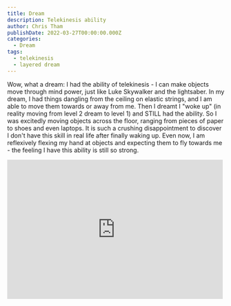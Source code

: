 ```yaml
---
title: Dream
description: Telekinesis ability
author: Chris Tham
publishDate: 2022-03-27T00:00:00.000Z
categories:
  - Dream
tags:
  - telekinesis
  - layered dream
---
```


Wow, what a dream: I had the ability of telekinesis - I can make objects move through mind power, just like Luke Skywalker and the lightsaber. In my dream, I had things dangling from the ceiling on elastic strings, and I am able to move them towards or away from me. Then I dreamt I "woke up" (in reality moving from level 2 dream to level 1) and STILL had the ability. So I was excitedly moving objects across the floor, ranging from pieces of paper to shoes and even laptops. It is such a crushing disappointment to discover I don't have this skill in real life after finally waking up. Even now, I am reflexively flexing my hand at objects and expecting them to fly towards me - the feeling I have this ability is still so strong.

<iframe src="https://www.facebook.com/plugins/post.php?href=https%3A%2F%2Fwww.facebook.com%2Fchris1.tham%2Fposts%2Fpfbid02PjwPVP4RenD7nnxJYs4cqft9JhcJ38hWdJ6XxZrrGxJSVQZdUVfiyHq1DJoNvRSWl&show_text=true&width=500" width="500" height="324" style="border:none;overflow:hidden" scrolling="no" frameborder="0" allowfullscreen="true" allow="autoplay; clipboard-write; encrypted-media; picture-in-picture; web-share"></iframe>
